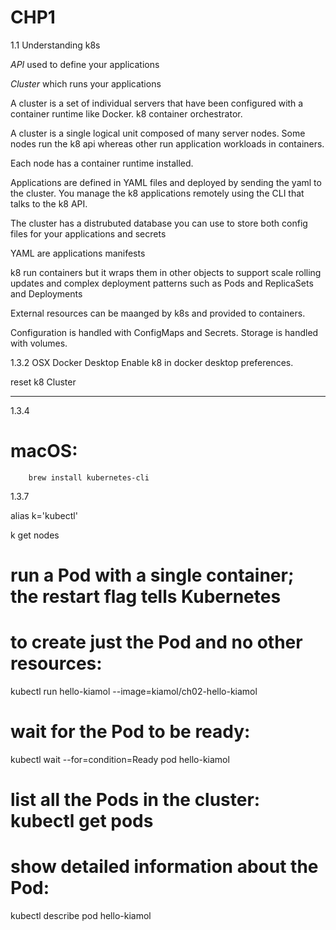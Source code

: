 # CHP1

1.1 Understanding k8s

*API* used to define your applications

*Cluster* which runs your applications

A cluster is a set of individual servers that have been configured with a container runtime like Docker.
k8 container orchestrator.

A cluster is a single logical unit composed of many server nodes. Some nodes run the k8 api whereas other run application workloads in containers.

Each node has a container runtime installed.

Applications are defined in YAML files and deployed by sending the yaml to the cluster.
You manage the k8 applications remotely using the CLI that talks to the k8 API.

The cluster has a distrubuted database you can use to store both config files for your applications and secrets 

YAML are applications manifests

k8 run containers but it wraps them in other objects to support scale rolling updates and complex deployment patterns such as Pods and ReplicaSets and Deployments

External resources can be maanged by k8s and provided to containers.

Configuration is handled with ConfigMaps and Secrets. 
Storage is handled with volumes.



1.3.2
OSX Docker Desktop
Enable k8 in docker desktop preferences.

reset k8 Cluster

---

1.3.4

# macOS:
        brew install kubernetes-cli

1.3.7

alias k='kubectl'

k get nodes


# run a Pod with a single container; the restart flag tells Kubernetes
# to create just the Pod and no other resources:
kubectl run hello-kiamol --image=kiamol/ch02-hello-kiamol 



# wait for the Pod to be ready:
kubectl wait --for=condition=Ready pod hello-kiamol


# list all the Pods in the cluster: kubectl get pods
# show detailed information about the Pod: 
kubectl describe pod hello-kiamol




